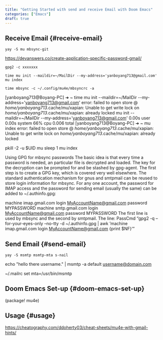 ```yaml
---
title: "Getting Started with send and receive Email with Doom Emacs"
categories: ["Emacs"]
draft: true
---
```


## Receive Email {#receive-email}

```console
yay -S mu mbsync-git
```

<https://devanswers.co/create-application-specific-password-gmail/>

```console
gpg2 -c xxxxxxx
```

```console
time mu init --maildir=~/MailDir --my-address='yanboyang713@gmail.com'
mu index

time mbsync -c ~/.config/mu4e/mbsyncrc -a
```

[yanboyang713@Boyang-PC] ➜ ~ time mu init --maildir=~/MailDir --my-address='yanboyang713@gmail.com'
error: failed to open store @ _home/yanboyang713_.cache/mu/xapian: Unable to get write lock on _home/yanboyang713_.cache/mu/xapian: already locked
mu init --maildir=~/MailDir --my-address='yanboyang713@gmail.com'  0.00s user 0.00s system 66% cpu 0.006 total
[yanboyang713@Boyang-PC] ➜ ~ mu index
error: failed to open store @ _home/yanboyang713_.cache/mu/xapian: Unable to get write lock on _home/yanboyang713_.cache/mu/xapian: already locked

pkill -2 -u $UID mu
sleep 1
mu index

Using GPG for mbsync passwords
The basic idea is that every time a password is needed, an particular file is decrypted and loaded. The key for the decryption can be prompted for and be stashed by gpg-agent. The first step is to create a GPG key, which is covered very well elsewhere. The standard authentication mechanism for gnus and smtpmail can be reused to store login information for mbsync. For any one account, the password for IMAP access and the password for sending email (usually the same) can be added to ~/.authinfo.gpg:

machine imap.gmail.com login MyAccountName@gmail.com password MYPASSWORD machine smtp.gmail.com login MyAccountName@gmail.com password MYPASSWORD The first line is used by mbsync and the second by smtpmail. The line: PassCmd “gpg2 -q –for-your-eyes-only –no-tty -d ~/.authinfo.gpg | awk ’machine imap.gmail.com login MyAccountName@gmail.com {print $NF}’”


## Send Email {#send-email}

```console
yay -S msmtp msmtp-mta s-nail
```

echo "hello there username." | msmtp -a default username@domain.com

~/.mailrc
set mta=/usr/bin/msmtp


## Doom Emacs Set-up {#doom-emacs-set-up}

(package! mu4e)


## Usage {#usage}

<https://cheatography.com/ddoherty03/cheat-sheets/mu4e-with-gmail-hints/>
